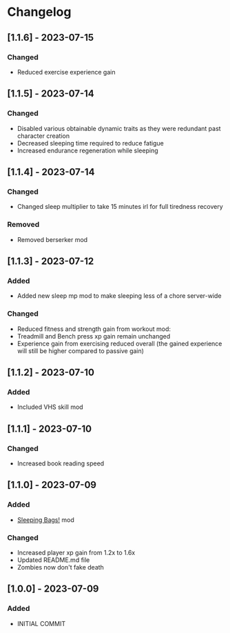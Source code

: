 # Changelog

## [1.1.6] - 2023-07-15

### Changed

- Reduced exercise experience gain

## [1.1.5] - 2023-07-14

### Changed

- Disabled various obtainable dynamic traits as they were redundant past character creation
- Decreased sleeping time required to reduce fatigue
- Increased endurance regeneration while sleeping

## [1.1.4] - 2023-07-14

### Changed

- Changed sleep multiplier to take 15 minutes irl for full tiredness recovery

### Removed

- Removed berserker mod

## [1.1.3] - 2023-07-12

### Added

- Added new sleep mp mod to make sleeping less of a chore server-wide

### Changed

- Reduced fitness and strength gain from workout mod:
 - Treadmill and Bench press xp gain remain unchanged
 - Experience gain from exercising reduced overall (the gained experience will still be higher compared to passive gain)

## [1.1.2] - 2023-07-10

### Added

- Included VHS skill mod

## [1.1.1] - 2023-07-10

### Changed
- Increased book reading speed

## [1.1.0] - 2023-07-09

### Added
- [Sleeping Bags!](https://steamcommunity.com/sharedfiles/filedetails/?id=2714848168) mod

### Changed
- Increased player xp gain from 1.2x to 1.6x
- Updated README.md file
- Zombies now don't fake death

## [1.0.0] - 2023-07-09

### Added

- INITIAL COMMIT